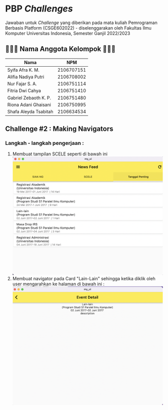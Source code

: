 
# PBP *Challenges*

Jawaban untuk *Challenge* yang diberikan pada mata kuliah Pemrograman Berbasis Platform (CSGE602022) - diselenggarakan oleh Fakultas Ilmu Komputer Universitas Indonesia, Semester Ganjil 2022/2023



## 👩🏻‍💻 Nama Anggota Kelompok 👨🏻‍💻

| Nama   | NPM             |
| ------ | --------------- |
| Syifa Afra K. M. | 2106707151 |
| Alifia Nadiya Putri | 2106708002 |
| Nur Fajar S. A. | 2106751114 |
| Fitria Dwi Cahya | 2106751410 |
| Gabriel Zebaoth K. P. | 2106751480 |
| Riona Adani Ghaisani | 2106750995 |
| Shafa Aleyda Tsabitah | 2106634534 |

## Challenge #2 : Making Navigators
### Langkah - langkah pengerjaan :
1. Membuat tampilan SCELE seperti di bawah ini
![App Screenshot](https://github.com/NurFajarSA/my_ui/blob/master/images/img1.png)
2. Membuat navigator pada Card "Lain-Lain" sehingga ketika diklik oleh user mengarahkan ke halaman di bawah ini :
![App Screenshot](https://github.com/NurFajarSA/my_ui/blob/master/images/img2.jpg)
